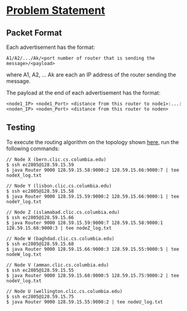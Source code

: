 [Problem Statement](https://github.com/six5532one/distance-vector-routing/blob/master/specs.pdf)
==================================================================================================

Packet Format
----------------
Each advertisement has the format:
```
A1/A2/.../Ak/<port number of router that is sending the message>/<payload>
```
where A1, A2, ... Ak are each an IP address of the router sending the message.

The payload at the end of each advertisement has the format:
```
<node1_IP> <node1_Port> <distance from this router to node1>:...:<noden_IP> <noden_Port> <distance from this router to noden>
```

Testing
----------------
To execute the routing algorithm on the topology shown [here](https://github.com/six5532one/distance-vector-routing/blob/master/sample_topology.jpg), run the following commands:
```
// Node X (bern.clic.cs.columbia.edu)
$ ssh ec2805@128.59.15.59
$ java Router 9000 128.59.15.58:9000:2 128.59.15.66:9000:7 | tee nodeX_log.txt

// Node Y (lisbon.clic.cs.columbia.edu)
$ ssh ec2805@128.59.15.58
$ java Router 9000 128.59.15.59:9000:2 128.59.15.66:9000:1 | tee nodeY_log.txt

// Node Z (islamabad.clic.cs.columbia.edu)
$ ssh ec2805@128.59.15.66
$ java Router 9000 128.59.15.59:9000:7 128.59.15.58:9000:1 128.59.15.68:9000:3 | tee nodeZ_log.txt

// Node W (baghdad.clic.cs.columbia.edu)
$ ssh ec2805@128.59.15.68
$ java Router 9000 128.59.15.66:9000:3 128.59.15.55:9000:5 | tee nodeW_log.txt

// Node V (amman.clic.cs.columbia.edu)
$ ssh ec2805@128.59.15.55
$ java Router 9000 128.59.15.68:9000:5 128.59.15.75:9000:2 | tee nodeV_log.txt

// Node U (wellington.clic.cs.columbia.edu)
$ ssh ec2805@128.59.15.75
$ java Router 9000 128.59.15.55:9000:2 | tee nodeU_log.txt

